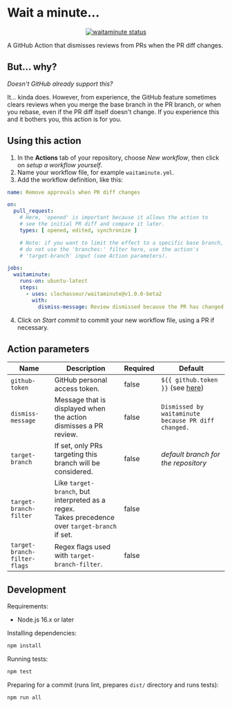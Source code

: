 # Wait a minute...

<p align="center">
  <a href="https://github.com/clechasseur/waitaminute/actions"><img alt="waitaminute status" src="https://github.com/clechasseur/waitaminute/workflows/units-test/badge.svg"></a>
</p>

A GitHub Action that dismisses reviews from PRs when the PR diff changes.

## But... why?

<em>Doesn't GitHub already support this?</em>

It... kinda does. However, from experience, the GitHub feature sometimes clears reviews when you merge the base branch in the PR branch, or when you rebase, even if the PR diff itself doesn't change. If you experience this and it bothers you, this action is for you.

## Using this action

1. In the **Actions** tab of your repository, choose *New workflow*, then click on *setup a workflow yourself*.
2. Name your workflow file, for example `waitaminute.yml`.
3. Add the workflow definition, like this:

```yaml
name: Remove approvals when PR diff changes

on:
  pull_request:
    # Here, 'opened' is important because it allows the action to
    # see the initial PR diff and compare it later.
    types: [ opened, edited, synchronize ]

    # Note: if you want to limit the effect to a specific base branch,
    # do not use the 'branches:' filter here, use the action's
    # 'target-branch' input (see Action parameters).

jobs:
  waitaminute:
    runs-on: ubuntu-latest
    steps:
      - uses: clechasseur/waitaminute@v1.0.0-beta2
        with:
          dismiss-message: Review dismissed because the PR has changed.
```

4. Click on *Start commit* to commit your new workflow file, using a PR if necessary.

## Action parameters

| Name | Description | Required | Default |
| --- | --- | --- | --- |
| `github-token` | GitHub personal access token. | false | `${{ github.token }}` (see [here](https://docs.github.com/en/actions/security-guides/automatic-token-authentication#using-the-github_token-in-a-workflow)) |
| `dismiss-message` | Message that is displayed when the action dismisses a PR review. | false | `Dismissed by waitaminute because PR diff changed.` |
| `target-branch` | If set, only PRs targeting this branch will be considered. | false | *default branch for the repository* |
| `target-branch-filter` | Like `target-branch`, but interpreted as a regex.<br/>Takes precedence over `target-branch` if set. | false | |
| `target-branch-filter-flags` | Regex flags used with `target-branch-filter`. | false | |

## Development

Requirements:
- Node.js 16.x or later

Installing dependencies:

```bash
npm install
```

Running tests:

```bash
npm test
```

Preparing for a commit (runs lint, prepares `dist/` directory and runs tests):

```
npm run all
```
